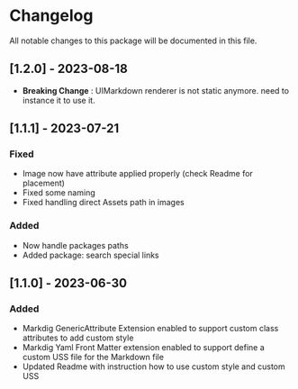 # Changelog
All notable changes to this package will be documented in this file.

## [1.2.0] - 2023-08-18

- **Breaking Change** : UIMarkdown renderer is not static anymore. need to instance it to use it.

## [1.1.1] - 2023-07-21

### Fixed

- Image now have attribute applied properly (check Readme for placement)
- Fixed some naming
- Fixed handling direct Assets path in images

### Added

- Now handle packages paths
- Added package: search special links

## [1.1.0] - 2023-06-30

### Added 

 - Markdig GenericAttribute Extension enabled to support custom class attributes to add custom style
 - Markdig Yaml Front Matter extension enabled to support define a custom USS file for the Markdown file
 - Updated Readme with instruction how to use custom style and custom USS